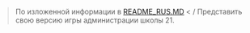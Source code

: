 > По изложенной информации в [README_RUS.MD](https://github.com/Oleksey12/Lab3/blob/main/README_RUS.md) < /
> Представить свою версию игры администрации школы 21.
